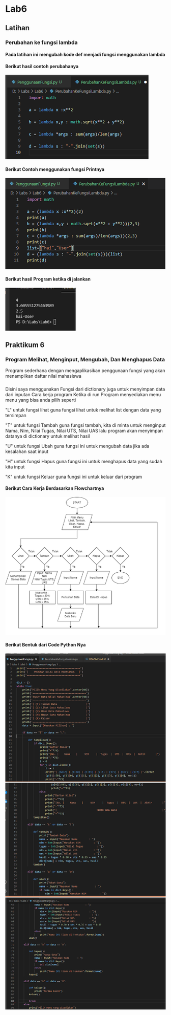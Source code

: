 # Lab6
## Latihan
### Perubahan ke fungsi lambda
#### Pada latihan ini mengubah kode def menjadi fungsi menggunakan lambda
#### Berikut hasil contoh perubahanya                                                                    
![Gambar](Foto/ss1.png)
#### Berikut Contoh menggunakan fungsi Printnya                                                                          
![Gambar](Foto/ss2.png)
#### Berikut hasil Program ketika di jalankan                                                                                    
![Gambar](Foto/ss3.png)
## Praktikum 6
### Program Melihat, Menginput, Mengubah, Dan Menghapus Data
Program sederhana dengan mengaplikasikan penggunaan fungsi yang akan menampilkan daftar nilai mahasiswa
#####
Disini saya menggunakan Fungsi dari dictionary juga untuk menyimpan data dari inputan
Cara kerja program
Ketika di run Program menyediakan menu menu yang bisa anda pilih seperti

"L" untuk fungsi lihat
guna fungsi lihat untuk melihat list dengan data yang tersimpan

"T" untuk fungsi Tambah
guna fungsi tambah, kita di minta untuk menginput Nama, Nim, Nilai Tugas, Nilai UTS, Nilai UAS lalu program akan menyimpan datanya di dictionary untuk melihat hasil

"U" untuk fungsi Ubah
guna fungsi ini untuk mengubah data jika ada kesalahan saat input

"H" untuk fungsi Hapus
guna fungsi ini untuk menghapus data yang sudah kita input

"K" untuk fungsi Keluar
guna fungsi ini untuk keluar dari program
#### Berikut Cara Kerja Berdasarkan Flowchartnya
![Gambar](Foto/Flowchart.png)
#### Berikut Bentuk dari Code Python Nya
![Gambar](Foto/ss4.png)
![Gambar](Foto/ss5.png)
![Gambar](Foto/ss6.png)